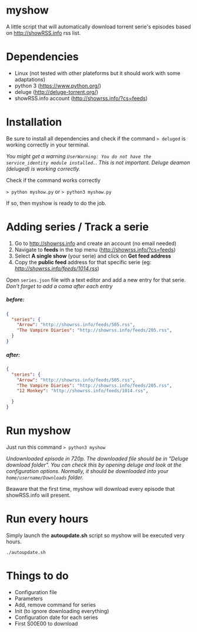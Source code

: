 # myshow
A little script that will automatically download torrent serie's episodes
based on http://showRSS.info rss list.

# Dependencies
- Linux (not tested with other plateforms but it should work with some adaptations)
- python 3 (https://www.python.org/)
- deluge (http://deluge-torrent.org/)
- showRSS.info account (http://showrss.info/?cs=feeds)

# Installation
Be sure to install all dependencies and check if the command `> deluged`
 is working correctly in your terminal.

*You might get a warning
 `UserWarning: You do not have the service_identity module installed.`.
This is not important. Deluge deamon (deluged) is working correctly.*

Check if the command works correctly

`> python myshow.py` or `> python3 myshow.py`

If so, then myshow is ready to do the job.

# Adding series / Track a serie

1. Go to http://showrss.info and create an account (no email needed)
2. Navigate to **feeds** in the top menu (http://showrss.info/?cs=feeds)
3. Select **A single show** (your serie) and click on **Get feed address**
4. Copy the **public feed** address for that specific serie (eg: *http://showrss.info/feeds/1014.rss*)

Open `series.json` file with a text editor and add a new entry for that serie.
*Don't forget to add a coma after each entry*

##### before:
```json
{
  "series": {
    "Arrow": "http://showrss.info/feeds/505.rss",
    "The Vampire Diaries": "http://showrss.info/feeds/205.rss",
  }
}
```

##### after:
```json
{
  "series": {
    "Arrow": "http://showrss.info/feeds/505.rss",
    "The Vampire Diaries": "http://showrss.info/feeds/205.rss",
    "12 Monkey": "http://showrss.info/feeds/1014.rss",

  }
}
```

# Run myshow
Just run this command
`> python3 myshow`

*Undownloaded episode in 720p. The downloaded file should be in "Deluge download folder".
You can check this by opening deluge and look at the configuration options. Normally,
it should be downloaded into your `home/username/Downloads` folder.*

Beaware that the first time, myshow will download every episode that showRSS.info will
present.

# Run every hours
Simply launch the **autoupdate.sh** script so myshow
will be executed very hours.

`./autoupdate.sh`

# Things to do
- Configuration file
- Parameters
- Add, remove command for series
- Init (to ignore downloading everything)
- Configuration date for each series
- First S00E00 to download


